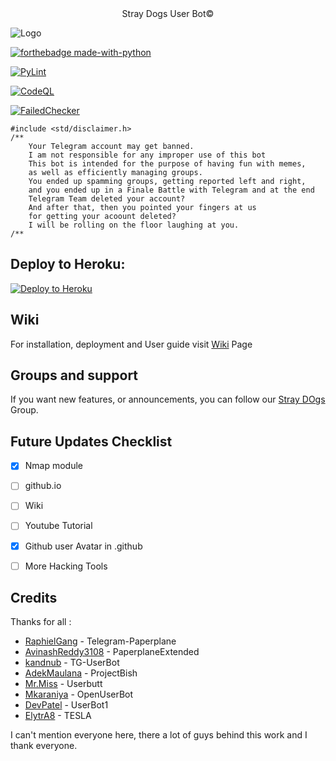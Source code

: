 <div align="center">Stray Dogs User Bot©</div>

![Logo](https://telegra.ph/file/5a1dd46f3788f9a5866d5.jpg)


[![forthebadge made-with-python](http://ForTheBadge.com/images/badges/made-with-python.svg)](https://www.python.org/)


[![PyLint](https://github.com/jokerhacker22/straydogsub/actions/workflows/pylint.yml/badge.svg)](https://github.com/jokerhacker22/straydogsub/actions/workflows/pylint.yml)

[![CodeQL](https://github.com/jokerhacker22/straydogsub/actions/workflows/codeql-analysis.yml/badge.svg)](https://github.com/jokerhacker22/straydogsub/actions/workflows/codeql-analysis.yml)

[![FailedChecker](https://github.com/jokerhacker22/straydogsub/actions/workflows/Pythonapp.yml/badge.svg)](https://github.com/jokerhacker22/straydogsub/actions/workflows/Pythonapp.yml)

```
#include <std/disclaimer.h>
/**
    Your Telegram account may get banned.
    I am not responsible for any improper use of this bot
    This bot is intended for the purpose of having fun with memes,
    as well as efficiently managing groups.
    You ended up spamming groups, getting reported left and right,
    and you ended up in a Finale Battle with Telegram and at the end
    Telegram Team deleted your account?
    And after that, then you pointed your fingers at us
    for getting your acoount deleted?
    I will be rolling on the floor laughing at you.
/**
```


## Deploy to Heroku:
<p align="left"><a href="https://heroku.com/deploy?template=https://github.com/jokerhacker22/straydogsub"> <img src="https://www.herokucdn.com/deploy/button.svg" alt="Deploy to Heroku" /></a></p>

## Wiki

For installation, deployment and User guide visit [Wiki](https://github.com/jokerhacker22/straydogsub/wiki) Page
## Groups and support

If you want new features, or announcements, you can follow our [Stray DOgs](https://t.me/straydogsub) Group.


## Future Updates Checklist

- [x] Nmap module
- [ ] github.io
- [ ] Wiki
- [ ] Youtube Tutorial
- [x] Github user Avatar in .github
- [ ] More Hacking Tools


## Credits

Thanks for all :
* [RaphielGang](https://github.com/RaphielGang) - Telegram-Paperplane
* [AvinashReddy3108](https://github.com/AvinashReddy3108) - PaperplaneExtended
* [kandnub](https://github.com/kandnub) - TG-UserBot
* [AdekMaulana](https://github.com/adekmaulana) - ProjectBish
* [Mr.Miss](https://github.com/keselekpermen69) - Userbutt
* [Mkaraniya](https://github.com/mkaraniya) - OpenUserBot
* [DevPatel](https://github.com/Devp73) - UserBot1
* [ElytrA8](https://github.com/ElytrA8) - TESLA

I can't mention everyone here, there a lot of guys behind this work and I thank everyone.

